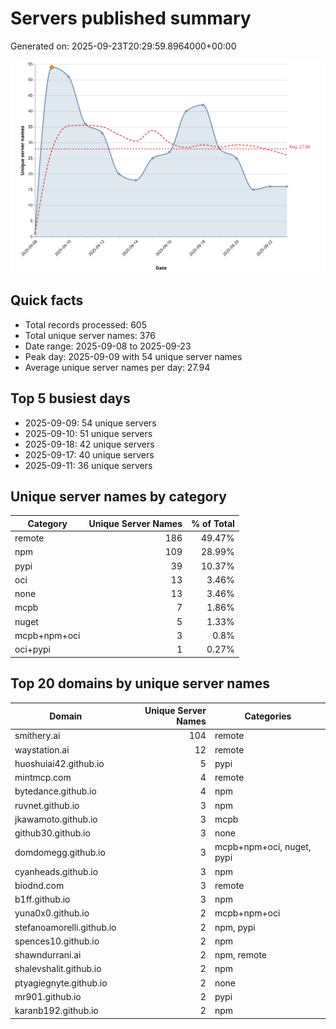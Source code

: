 # Servers published summary

Generated on: 2025-09-23T20:29:59.8964000+00:00

![Unique servers per day](servers-per-day.svg)

## Quick facts
- Total records processed: 605
- Total unique server names: 376
- Date range: 2025-09-08 to 2025-09-23
- Peak day: 2025-09-09 with 54 unique server names
- Average unique server names per day: 27.94

## Top 5 busiest days
- 2025-09-09: 54 unique servers
- 2025-09-10: 51 unique servers
- 2025-09-18: 42 unique servers
- 2025-09-17: 40 unique servers
- 2025-09-11: 36 unique servers

## Unique server names by category

| Category | Unique Server Names | % of Total |
|----------|---------------------:|-----------:|
| remote | 186 | 49.47% |
| npm | 109 | 28.99% |
| pypi | 39 | 10.37% |
| oci | 13 | 3.46% |
| none | 13 | 3.46% |
| mcpb | 7 | 1.86% |
| nuget | 5 | 1.33% |
| mcpb+npm+oci | 3 | 0.8% |
| oci+pypi | 1 | 0.27% |

## Top 20 domains by unique server names

| Domain | Unique Server Names | Categories |
|--------|---------------------:|------------|
| smithery.ai | 104 | remote |
| waystation.ai | 12 | remote |
| huoshuiai42.github.io | 5 | pypi |
| mintmcp.com | 4 | remote |
| bytedance.github.io | 4 | npm |
| ruvnet.github.io | 3 | npm |
| jkawamoto.github.io | 3 | mcpb |
| github30.github.io | 3 | none |
| domdomegg.github.io | 3 | mcpb+npm+oci, nuget, pypi |
| cyanheads.github.io | 3 | npm |
| biodnd.com | 3 | remote |
| b1ff.github.io | 3 | npm |
| yuna0x0.github.io | 2 | mcpb+npm+oci |
| stefanoamorelli.github.io | 2 | npm, pypi |
| spences10.github.io | 2 | npm |
| shawndurrani.ai | 2 | npm, remote |
| shalevshalit.github.io | 2 | npm |
| ptyagiegnyte.github.io | 2 | none |
| mr901.github.io | 2 | pypi |
| karanb192.github.io | 2 | npm |
